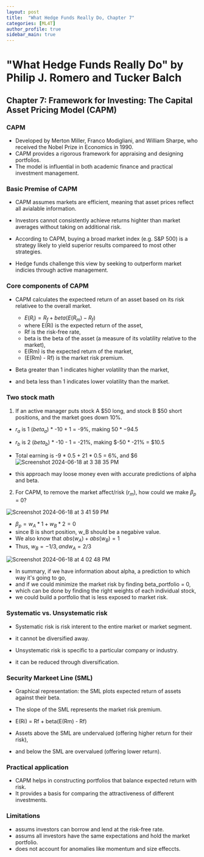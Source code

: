 ```yaml
---
layout: post
title:  "What Hedge Funds Really Do, Chapter 7"
categories: [ML4T]
author_profile: true
sidebar_main: true
---
```


# "What Hedge Funds Really Do" by Philip J. Romero and Tucker Balch
## Chapter 7: Framework for Investing: The Capital Asset Pricing Model (CAPM)

### CAPM
* Developed by Merton Miller, Franco Modigliani, and William Sharpe, who received the Nobel Prize in Economics in 1990.
* CAPM provides a rigorous framework for appraising and designing portfolios.
* The model is influential in both academic finance and practical investment management.


### Basic Premise of CAPM
* CAPM assumes markets are efficient, meaning that asset prices reflect all avialable information.
* Investors cannot consistently achieve returns highter than market averages without taking on additional risk.

* According to CAPM, buying a broad market index (e.g. S&P 500) is a strategy likely to yield superior results compareed to most other strategies.
* Hedge funds challenge this view by seeking to outperform market indicies through active management.


### Core components of CAPM
* CAPM calculates the expecteed return of an asset based on its risk relativee to the overall market.
  * $E(R_i) = R_f + beta(E(R_m) - R_f)$
  * where E(Ri) is the expected return of the asset,
  * Rf is the risk-free rate,
  * beta is the beta of the asset (a measure of its volatility relative to the market),
  * E(Rm) is the expected return of the market,
  * (E(Rm) - Rf) is the market risk premium.

* Beta greater than 1 indicates higher volatility than the market,
* and beta less than 1 indicates lower volatility than the market.


### Two stock math

1. If an active manager puts stock A $50 long, and stock B $50 short positions, and the market goes down 10%.
  * $r_a$ is 1 ($beta_a$) * -10 + 1 = -9%, making $50 * -9% = -$4.5
  * $r_b$ is 2 ($beta_b$) * -10 - 1 = -21%, making $-50 * -21% = $10.5
  * Total earning is -9 * 0.5 + 21 * 0.5 = 6%, and $6
![Screenshot 2024-06-18 at 3 38 35 PM](https://github.com/melody11sung/melody11sung.github.io/assets/125707768/69386b7d-eec0-40f8-a23e-6938b7eba82e)

* this approach may loose money even with accurate predictions of alpha and beta.


2. For CAPM, to remove the market affect/risk ($r_m$), how could we make $\beta_p$ = 0?

![Screenshot 2024-06-18 at 3 41 59 PM](https://github.com/melody11sung/melody11sung.github.io/assets/125707768/dd428e55-a564-48f3-89e8-8912167950f1)

  * $\beta_p = w_A * 1 + w_B * 2 = 0$
  * since B is short position, w_B should be a negabive value.
  * We also know that $abs(w_A) + abs(w_B) = 1$
  * Thus, $w_B = -1/3, and w_A = 2/3$

![Screenshot 2024-06-18 at 4 02 48 PM](https://github.com/melody11sung/melody11sung.github.io/assets/125707768/2d7ff6ed-f237-4b1a-a2dd-736ec4edc7ac)


* In summary, if we have information about alpha, a prediction to which way it's going to go,
* and if we could minimize the market risk by finding beta_portfolio = 0,
* which can be done by finding the right weights of each individual stock,
* we could build a portfolio that is less exposed to market risk.


### Systematic vs. Unsystematic risk
* Systematic risk is risk interent to the entire market or market segment.
* it cannot be diversified away.

* Unsystematic risk is specific to a particular company or industry.
* it can be reduced through diversification.


### Security Markeet Line (SML)
* Graphical representation: the SML plots expected return of assets against their beta.
* The slope of the SML represents the market risk premium.
* E(Ri) = Rf + beta(E(Rm) - Rf)
  
* Assets above the SML are undervalued (offering higher return for their risk),
* and below the SML are overvalued (offering lower return).


### Practical application
* CAPM helps in constructing portfolios that balance expected return with risk.
* It provides a basis for comparing the attractiveness of different investments.


### Limitations
* assums investors can borrow and lend at the risk-free rate.
* assums all investors have the same expectations and hold the market portfolio.
* does not account for anomalies like momentum and size effeccts.

